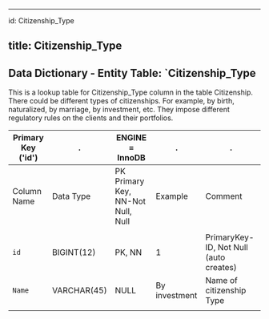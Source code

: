
---
id: Citizenship_Type

title: Citizenship_Type
---

## Data Dictionary - Entity Table: `Citizenship_Type

This is a lookup table for Citizenship_Type column in the table Citizenship. 
There could be different types of citizenships. For example, by birth, naturalized, by marriage, by investment, etc. 
They impose different regulatory rules on the clients and their portfolios.

| Primary Key ('id')|.|ENGINE = InnoDB|.|.|
|---|---|---|---|---|
| Column Name| Data Type|PK Primary Key, NN-Not Null, Null|Example|Comment|
||
|`id`| BIGINT(12)|PK, NN|1|PrimaryKey-ID, Not Null (auto creates)|
|`Name`| VARCHAR(45)|NULL|By investment|Name of citizenship Type|
||

